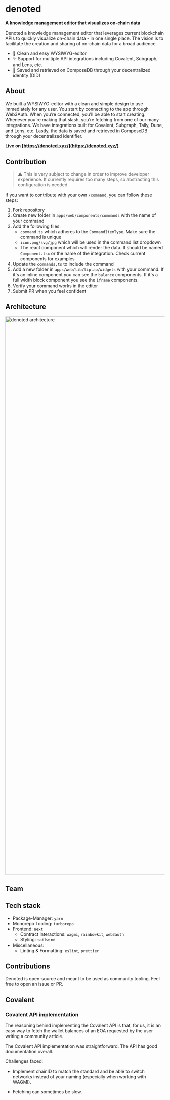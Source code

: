# denoted

**A knowledge management editor that visualizes on-chain data**

Denoted a knowledge management editor that leverages current blockchain APIs to quickly visualize on-chain data - in one single place. The vision is to facilitate the creation and sharing of on-chain data for a broad audience.

- 🚀 Clean and easy WYSIWYG-editor
- ✨ Support for multiple API integrations including Covalent, Subgraph, and Lens, etc.
- 💾 Saved and retrieved on ComposeDB through your decentralized identity (DID)

## About

We built a WYSIWYG-editor with a clean and simple design to use immediately for any user. You start by connecting to the app through Web3Auth. When you’re connected, you’ll be able to start creating. Whenever you’re making that slash, you’re fetching from one of our many integrations. We have integrations built for Covalent, Subgraph, Tally, Dune, and Lens, etc. Lastly, the data is saved and retrieved in ComposeDB through your decentralized identifier.

**Live on [https://denoted.xyz/](https://denoted.xyz/)**

## Contribution

> ⚠️ This is very subject to change in order to improve developer experience. It currently requires too many steps, so abstracting this configuration is needed.

If you want to contribute with your own `/command`, you can follow these steps:

1. Fork repository
2. Create new folder in `apps/web/components/commands` with the name of your command
3. Add the following files:
   - `command.ts` which adheres to the `CommandItemType`. Make sure the command is unique
   - `icon.png/svg/jpg` which will be used in the command list dropdown
   - The react component which will render the data. It should be named `Component.tsx` or the name of the integration. Check current components for examples
4. Update the `commands.ts` to include the command
5. Add a new folder in `apps/web/lib/tiptap/widgets` with your command. If it's an inline component you can see the `balance` components. If it's a full width block component you see the `iframe` components.
6. Verify your command works in the editor
7. Submit PR when you feel confident

## Architecture

<img width="1760" alt="denoted architecture" src="https://user-images.githubusercontent.com/25622412/222936136-07acfc97-d4ee-42a2-8677-22fe0ed90b38.png">

## Team

## Tech stack

- Package-Manager: `yarn`
- Monorepo Tooling: `turborepo`
- Frontend: `next`
  - Contract Interactions: `wagmi`, `rainbowkit`, `web3auth`
  - Styling: `tailwind`
- Miscellaneous:
  - Linting & Formatting: `eslint`, `prettier`

## Contributions

Denoted is open-source and meant to be used as community tooling. Feel free to open an issue or PR.

## Covalent

### Covalent API implementation

The reasoning behind implementing the Covalent API is that, for us, it is an easy way to fetch the wallet balances of an EOA requested by the user writing a community article.

The Covalent API implementation was straightforward. The API has good documentation overall.

Challenges faced:

- Implement chainID to match the standard and be able to switch networks instead of your naming (especially when working with WAGMI).

- Fetching can sometimes be slow.
